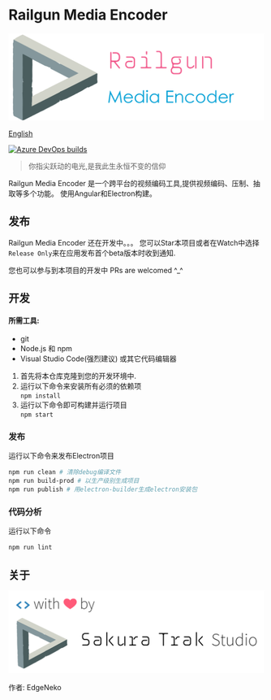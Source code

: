 # Railgun Media Encoder

![](imgs/app.png)

[English](../README.md)

[![Azure DevOps builds](https://img.shields.io/azure-devops/build/sakuratrak/9de96728-a083-4b00-9853-dda6cd7d8f3c/3.svg?logo=azure-devops&style=flat-square)](https://sakuratrak.visualstudio.com/RailgunMediaEncoder/_build?definitionId=3)

> 你指尖跃动的电光,是我此生永恒不变的信仰

Railgun Media Encoder 是一个跨平台的视频编码工具,提供视频编码、压制、抽取等多个功能。 使用Angular和Electron构建。

## 发布

Railgun Media Encoder 还在开发中。。。 您可以Star本项目或者在Watch中选择`Release Only`来在应用发布首个beta版本时收到通知.

您也可以参与到本项目的开发中 PRs are welcomed ^_^

## 开发
#### 所需工具: 
* git
* Node.js 和 npm
* Visual Studio Code(强烈建议) 或其它代码编辑器

1. 首先将本仓库克隆到您的开发环境中.  
2. 运行以下命令来安装所有必须的依赖项  
`npm install`
3. 运行以下命令即可构建并运行项目  
`npm start`

### 发布

 运行以下命令来发布Electron项目
 ```sh
 npm run clean # 清除debug编译文件
 npm run build-prod # 以生产级别生成项目
 npm run publish # 用electron-builder生成electron安装包
 ```

### 代码分析

运行以下命令
```sh
npm run lint
```

## 关于
![](imgs/studio.png)

作者: EdgeNeko
